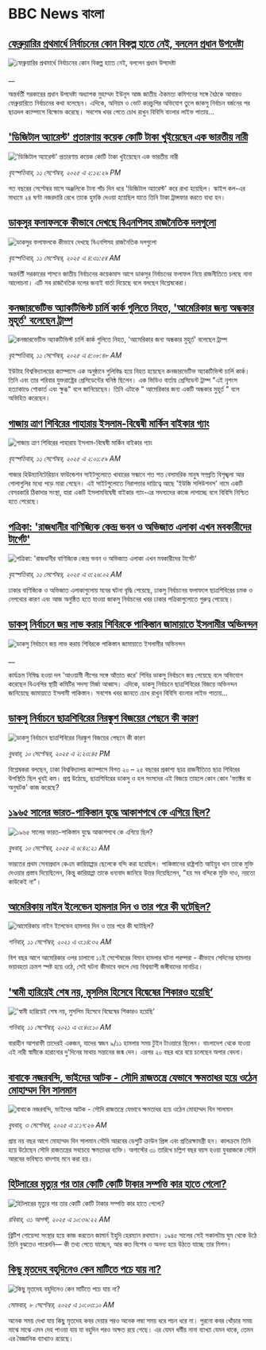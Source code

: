 # BBC News বাংলা## [ফেব্রুয়ারির প্রথমার্ধে নির্বাচনের কোন বিকল্প হাতে নেই, বললেন প্রধান উপদেষ্টা](https://www.bbc.co.uk/bengali/live/c306d9gr524t?at_medium=RSS&at_campaign=rss?at_campaign=githubrss)![ফেব্রুয়ারির প্রথমার্ধে নির্বাচনের কোন বিকল্প হাতে নেই, বললেন প্রধান উপদেষ্টা](https://ichef.bbci.co.uk/ace/standard/240/cpsprodpb/3f38/live/c26a6f10-8f31-11f0-84c8-99de564f0440.jpg)__অন্তর্বর্তী সরকারের প্রধান উপদেষ্টা অধ্যাপক মুহাম্মদ ইউনূস আজ জাতীয় ঐকমত্য কমিশনের সঙ্গে বৈঠকে আবারও ফেব্রুয়ারিতে নির্বাচনের কথা বলেছেন। এদিকে, অনিয়ম ও ভোট কারচুপির অভিযোগ তুলে জাকসু নির্বাচন বর্জনের পর ছাত্রদল ক্যাম্পাসে বিক্ষোভ করেছে।  সবশেষ খবর পেতে চোখ রাখুন বিবিসি বাংলার লাইভ পাতায়...## ['ডিজিটাল অ্যারেস্ট' প্রতারণায় কয়েক কোটি টাকা খুইয়েছেন এক ভারতীয় নারী](https://www.bbc.com/bengali/articles/c78n5vd8ndxo?at_medium=RSS&at_campaign=rss?at_campaign=githubrss)!['ডিজিটাল অ্যারেস্ট' প্রতারণায় কয়েক কোটি টাকা খুইয়েছেন এক ভারতীয় নারী](https://ichef.bbci.co.uk/ace/ws/240/cpsprodpb/0d86/live/32caf320-8d65-11f0-b391-6936825093bd.jpg)_বৃহস্পতিবার, ১১ সেপ্টেম্বর, ২০২৫ এ ২:১২:২৯ PM_গত বছরের সেপ্টেম্বর মাসে অঞ্জলিকে টানা পাঁচ দিন ধরে 'ডিজিটাল অ্যারেস্ট' করে রাখা হয়েছিল। স্কাইপ কল-এর মাধ্যমে ২৪ ঘণ্টা নজরদারি রেখে তাকে হুমকি দেওয়া হয়েছিল যাতে তিনি টাকা ট্রান্সফার করতে বাধ্য হন।## [ডাকসুর ফলাফলকে কীভাবে দেখছে বিএনপিসহ রাজনৈতিক দলগুলো](https://www.bbc.com/bengali/articles/c3rvw8rq0dzo?at_medium=RSS&at_campaign=rss?at_campaign=githubrss)![ডাকসুর ফলাফলকে কীভাবে দেখছে বিএনপিসহ রাজনৈতিক দলগুলো](https://ichef.bbci.co.uk/ace/ws/240/cpsprodpb/a5ef/live/3e1521d0-8ec1-11f0-8f12-7303442ee564.jpg)_বৃহস্পতিবার, ১১ সেপ্টেম্বর, ২০২৫ এ ৪:৩১:৫৪ AM_অন্তর্বর্তী সরকারের শাসনে জাতীয় নির্বাচনের কয়েকমাস আগে ডাকসুর নির্বাচনের ফলাফল নিয়ে রাজনীতিতে চলছে নানা আলোচনা। এটি সব রাজনৈতিক দলের জন্যই বার্তা দিয়েছে বলে বলছেন বিশ্লেষকেরা।## [কনজারভেটিভ অ্যাকটিভিস্ট চার্লি কার্ক গুলিতে নিহত, 'আমেরিকার জন্য অন্ধকার মুহূর্ত' বলেছেন ট্রাম্প](https://www.bbc.com/bengali/articles/ckgy0kvezpgo?at_medium=RSS&at_campaign=rss?at_campaign=githubrss)![কনজারভেটিভ অ্যাকটিভিস্ট চার্লি কার্ক গুলিতে নিহত, 'আমেরিকার জন্য অন্ধকার মুহূর্ত' বলেছেন ট্রাম্প](https://ichef.bbci.co.uk/ace/ws/240/cpsprodpb/7918/live/fe917620-8ec6-11f0-9cf6-cbf3e73ce2b9.jpg)_বৃহস্পতিবার, ১১ সেপ্টেম্বর, ২০২৫ এ ৫:০৮:৪৮ AM_ইউটাহ বিশ্ববিদ্যালয়ের ক্যাম্পাসে এক অনুষ্ঠানে গুলিবিদ্ধ হয়ে নিহত হয়েছেন কনজারভেটিভ অ্যাকটিভিস্ট চার্লি কার্ক। তিনি এবং তার পরিবার যুক্তরাষ্ট্রের প্রেসিডেন্টের ঘনিষ্ঠ ছিলেন। এক ভিডিও বার্তায় প্রেসিডেন্ট ট্রাম্প "এই নৃশংস হত্যাকাণ্ডে শোকার্ত এবং ক্ষুব্ধ" বলে জানিয়েছেন। তিনি এটাকে " আমেরিকার জন্য একটি অন্ধকার মুহূর্ত " বলে অভিহিত করেছেন।## [গাজায় ত্রাণ শিবিরের পাহারায় ইসলাম-বিদ্বেষী মার্কিন বাইকার গ্যাং](https://www.bbc.com/bengali/articles/c4gv99l834ko?at_medium=RSS&at_campaign=rss?at_campaign=githubrss)![গাজায় ত্রাণ শিবিরের পাহারায় ইসলাম-বিদ্বেষী মার্কিন বাইকার গ্যাং](https://ichef.bbci.co.uk/ace/ws/240/cpsprodpb/22a8/live/9d110a80-8e46-11f0-9cf6-cbf3e73ce2b9.jpg)_বৃহস্পতিবার, ১১ সেপ্টেম্বর, ২০২৫ এ ২:০১:৫৯ AM_গাজার হিউম্যানিটেরিয়ান ফাউন্ডেশন সাইটগুলোতে খাবারের সন্ধানে শত শত বেসামরিক মানুষ সম্প্রতি বিশৃঙ্খলা আর গোলাগুলির মধ্যে পড়ে মারা গেছেন। এই সাইটগুলোতে নিরাপত্তার দায়িত্বে আছে 'ইউজি সলিউশনস' নামে একটি বেসরকারি ঠিকাদার সংস্থা, যারা একটি ইসলামবিদ্বেষী বাইকার গ্যাং-এর সদস্যদের কাজে লাগাচ্ছে বলে বিবিসি নিশ্চিত হতে পেরেছে।## [পত্রিকা: 'রাজধানীর বাণিজ্যিক কেন্দ্র ভবন ও অভিজাত এলাকা এখন মবকারীদের টার্গেট'](https://www.bbc.com/bengali/articles/c9dx56zpe4qo?at_medium=RSS&at_campaign=rss?at_campaign=githubrss)![পত্রিকা: 'রাজধানীর বাণিজ্যিক কেন্দ্র ভবন ও অভিজাত এলাকা এখন মবকারীদের টার্গেট'](https://ichef.bbci.co.uk/ace/ws/240/cpsprodpb/80b5/live/a6487090-8eb7-11f0-a815-0790127ce3b8.jpg)_বৃহস্পতিবার, ১১ সেপ্টেম্বর, ২০২৫ এ ৩:২৬:০২ AM_ঢাকার বাণিজ্যিক ও অভিজাত এলাকাগুলোয় মবের ঘটনা বৃদ্ধি পেয়েছে, ঢাকসু নির্বাচনের ফলাফলে ছাত্রশিবিরের চমক ও নেপথ্যের কারণ এবং আজ অনুষ্ঠিত হতে যাওয়া জাকসু নির্বাচনের খবর ঢাকার পত্রিকাগুলোতে গুরুত্ব পেয়েছে।## [ডাকসু নির্বাচনে জয় লাভ করায় শিবিরকে পাকিস্তান জামায়াতে ইসলামীর অভিনন্দন](https://www.bbc.co.uk/bengali/live/cm2z9mvr04pt?at_medium=RSS&at_campaign=rss?at_campaign=githubrss)![ডাকসু নির্বাচনে জয় লাভ করায় শিবিরকে পাকিস্তান জামায়াতে ইসলামীর অভিনন্দন](https://ichef.bbci.co.uk/ace/standard/240/cpsprodpb/6764/live/50c89560-8e61-11f0-84c8-99de564f0440.png)__কার্যক্রম নিষিদ্ধ হওয়া দল 'আওয়ামী লীগের সঙ্গে আঁতাত করে' শিবির ডাকসু নির্বাচনে জয় পেয়েছে বলে অভিযোগ করেছেন বিএনপির স্থায়ী কমিটির সদস্য মির্জা আব্বাস। এদিকে, ডাকসু নির্বাচনে ছাত্রশিবিরের বিজয়ে অভিনন্দন জানিয়েছে জামায়াতে ইসলামী পাকিস্তান। সবশেষ খবর জানতে চোখ রাখুন বিবিসি বাংলার লাইভ পাতায়...## [ডাকসু নির্বাচনে ছাত্রশিবিরের নিরঙ্কুশ বিজয়ের পেছনে কী কারণ](https://www.bbc.com/bengali/articles/cvgvemy3dk2o?at_medium=RSS&at_campaign=rss?at_campaign=githubrss)![ডাকসু নির্বাচনে ছাত্রশিবিরের নিরঙ্কুশ বিজয়ের পেছনে কী কারণ](https://ichef.bbci.co.uk/ace/ws/240/cpsprodpb/33bf/live/0c9c2420-8e51-11f0-b199-41ee52afc86b.jpg)_বুধবার, ১০ সেপ্টেম্বর, ২০২৫ এ ২:২৩:৪৫ PM_বিশ্লেষকরা বলছেন, ঢাকা বিশ্ববিদ্যালয় ক্যাম্পাসে বিগত ২০ – ২৫ বছরের প্রকাশ্য ছাত্র রাজনীতিতে ছাত্র শিবিরের উপস্থিতি ছিল খুবই কম। প্রশ্ন উঠেছে, ছাত্রশিবিরের ডাকসু ও হল সংসদের এই বিজয়ে তাহলে কোন কোন 'ফ্যাক্টর বা অনুঘটক' কাজ করেছে?## [১৯৬৫ সালের ভারত-পাকিস্তান যুদ্ধে আকাশপথে কে এগিয়ে ছিল?](https://www.bbc.com/bengali/articles/cx2xlw2z4vdo?at_medium=RSS&at_campaign=rss?at_campaign=githubrss)![১৯৬৫ সালের ভারত-পাকিস্তান যুদ্ধে আকাশপথে কে এগিয়ে ছিল?](https://ichef.bbci.co.uk/ace/ws/240/cpsprodpb/530f/live/58ccc740-8c90-11f0-b391-6936825093bd.jpg)_বুধবার, ১০ সেপ্টেম্বর, ২০২৫ এ ৬:৪২:২১ AM_ভারতের প্রথম সেনাপ্রধান কেএম কারিয়াপ্পার ছেলেকে বন্দি করা হয়েছিল। পাকিস্তানের রাষ্ট্রপতি আইয়ুব খান তাকে মুক্তি দেওয়ার প্রস্তাব দিয়েছিলেন, কিন্তু কারিয়াপ্পা তাকে ধন্যবাদ জানিয়ে উত্তর দিয়েছিলেন, "হয় সব বন্দিকে মুক্তি দাও, নয়তো কাউকেই না"।## [আমেরিকায় নাইন ইলেভেন হামলার দিন ও তার পরে কী ঘটেছিল?](https://www.bbc.com/bengali/news-58102468?at_medium=RSS&at_campaign=rss?at_campaign=githubrss)![আমেরিকায় নাইন ইলেভেন হামলার দিন ও তার পরে কী ঘটেছিল?](https://ichef.bbci.co.uk/ace/standard/240/cpsprodpb/2FDA/production/_119705221_twintowers.jpg)_শনিবার, ১১ সেপ্টেম্বর, ২০২১ এ ৩:১৪:৩২ AM_বিশ বছর আগে আমেরিকার ওপর চালানো ১১ই সেপ্টেম্বরের বিমান হামলার ঘটনা পরম্পরা - কীভাবে সেদিনের হামলার ভয়াবহতা ক্রমশ স্পষ্ট হয়ে ওঠে, সেই ঘটনা কীভাবে বদলে দেয় বিশ্বব্যাপী জঙ্গীবাদের মানচিত্র।## ['স্বামী হারিয়েই শেষ নয়, মুসলিম হিসেবে বিদ্বেষের শিকারও হয়েছি’](https://www.bbc.com/bengali/news-58465912?at_medium=RSS&at_campaign=rss?at_campaign=githubrss)!['স্বামী হারিয়েই শেষ নয়, মুসলিম হিসেবে বিদ্বেষের শিকারও হয়েছি’](https://ichef.bbci.co.uk/ace/standard/240/cpsprodpb/14DAD/production/_120412458_3.jpg)_শনিবার, ১১ সেপ্টেম্বর, ২০২১ এ ৩:৪৩:১০ AM_বারাহীন আশরাফী তাদেরই একজন, যাদের স্বজন ৯/১১ হামলার সময় টুইন টাওয়ারে ছিলেন। বাংলাদেশ থেকে যাওয়া এই নারী স্বামীকে হারানোর দু'দিনের মাথায় সন্তানের জন্ম দেন। এরপর ২০ বছর ধরে বয়ে চলেছেন অপার বেদনা।## [বাবাকে নজরবন্দি, ভাইদের আটক - সৌদি রাজতন্ত্রে যেভাবে ক্ষমতাধর হয়ে ওঠেন মোহাম্মদ বিন সালমান](https://www.bbc.com/bengali/articles/c1mpmx9dvrgo?at_medium=RSS&at_campaign=rss?at_campaign=githubrss)![বাবাকে নজরবন্দি, ভাইদের আটক - সৌদি রাজতন্ত্রে যেভাবে ক্ষমতাধর হয়ে ওঠেন মোহাম্মদ বিন সালমান](https://ichef.bbci.co.uk/ace/ws/240/cpsprodpb/8900/live/9e7b92f0-87e3-11f0-84c8-99de564f0440.jpg)_বুধবার, ৩ সেপ্টেম্বর, ২০২৫ এ ১:১৭:২৬ AM_প্রায় নয় বছর আগে মোহাম্মদ বিন সালমান সৌদি আরবের ডেপুটি ক্রাউন প্রিন্স এবং প্রতিরক্ষামন্ত্রী হন। কালক্রমে তিনি হয়ে উঠেছেন সৌদি রাজতন্ত্রের সবচেয়ে ক্ষমতাধর ব্যক্তি। অগাস্টের ৩১ তারিখে চল্লিশ বছর বয়স হওয়া যুবরাজকে সৌদি আরবের ভবিষ্যত বাদশাহ মনে করা হয়।## [হিটলারের মৃত্যুর পর তার কোটি কোটি টাকার সম্পত্তি কার হাতে গেলো?](https://www.bbc.com/bengali/articles/c15lj45vwlwo?at_medium=RSS&at_campaign=rss?at_campaign=githubrss)![হিটলারের মৃত্যুর পর তার কোটি কোটি টাকার সম্পত্তি কার হাতে গেলো?](https://ichef.bbci.co.uk/ace/ws/240/cpsprodpb/af67/live/b78d09b0-84c6-11f0-84c8-99de564f0440.jpg)_রবিবার, ৩১ আগস্ট, ২০২৫ এ ১০:৩৯:২২ AM_ব্রিটিশ গোয়েন্দা সংস্থার হয়ে কাজ করতেন জামার্ন ইহুদি হেরম্যান রথম্যান। ১৯৪৫ সালের সেই সকালটায় ঘুম থেকে উঠে তিনি বুঝতেও পারেননি–– কী তথ্য পেতে যাচ্ছেন, আর কত বিশেষ ও অনন্য হয়ে উঠতে যাচ্ছে তার মিশন।## [কিছু মৃতদেহ বহুদিনেও কেন মাটিতে পচে যায় না?](https://www.bbc.com/bengali/articles/cvgn43vdjd8o?at_medium=RSS&at_campaign=rss?at_campaign=githubrss)![কিছু মৃতদেহ বহুদিনেও কেন মাটিতে পচে যায় না?](https://ichef.bbci.co.uk/ace/ws/240/cpsprodpb/4fed/live/43205840-8c9e-11f0-b6c9-fd3740fd2112.jpg)_সোমবার, ৮ সেপ্টেম্বর, ২০২৫ এ ১০:০৩:১০ AM_অনেক সময় দেখা যায় কিছু মৃতদেহ কবর দেয়ার পরও অনেক লম্বা সময় ধরে পচন ধরে না। পুরনো কবর খোঁড়ার সময় মাঝে মাঝে এমন দেহ পাওয়া যায় যা বহুদিন পরও অক্ষত রয়ে গেছে। এর যেমন ধর্মীয় নানা ব্যাখ্যা যেমন থাকে, তেমন এর বৈজ্ঞানিক ব্যাখ্যাও রয়েছে।